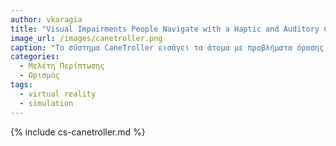 ```yaml
---
author: vkaragia
title: "Visual Impairments People Navigate with a Haptic and Auditory Cane Simulation in Virtual Reality."
image_url: /images/canetroller.png
caption: "Το σύστημα CaneTroller εισάγει τα άτομα με προβλήματα όρασης στην εικονική πραγματικότητα με την προσομοίωση απτικού και ακουστικού μπαστουνιού. Το σύστημα χρησιμοποιεί έναν συνδυασμό απτικής και ακουστικής ανάδρασης για να παρέχει στους χρήστες μια πιο καθηλωτική και διαισθητική εμπειρία."
categories:
  - Μελέτη Περίπτωσης
  - Ορισμός
tags:
  - virtual reality
  - simulation
---
```


{% include cs-canetroller.md %}
